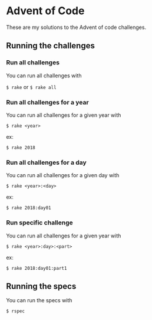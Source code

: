 # Advent of Code

These are my solutions to the Advent of code challenges.

## Running the challenges
### Run all challenges
You can run all challenges with

`$ rake` or `$ rake all`

### Run all challenges for a year
You can run all challenges for a given year with

`$ rake <year>`

ex:

`$ rake 2018`

### Run all challenges for a day
You can run all challenges for a given day with

`$ rake <year>:<day>`

ex:

`$ rake 2018:day01`

### Run specific challenge
You can run all challenges for a given year with

`$ rake <year>:day>:<part>`

ex:

`$ rake 2018:day01:part1`

## Running the specs
You can run the specs with

`$ rspec`